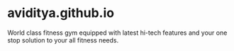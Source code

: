# aviditya.github.io
World class fitness gym equipped with latest hi-tech features and your one stop solution to your all fitness needs.
